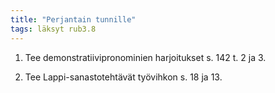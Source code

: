 ```yaml
---
title: "Perjantain tunnille"
tags: läksyt rub3.8
---
```


1. Tee demonstratiivipronominien harjoitukset s. 142 t. 2 ja 3.

2. Tee Lappi-sanastotehtävät työvihkon s. 18 ja 13.